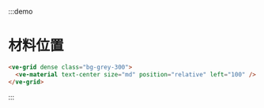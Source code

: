 :::demo

# 材料位置

```html
<ve-grid dense class="bg-grey-300">
  <ve-material text-center size="md" position="relative" left="100" />
</ve-grid>
```

:::